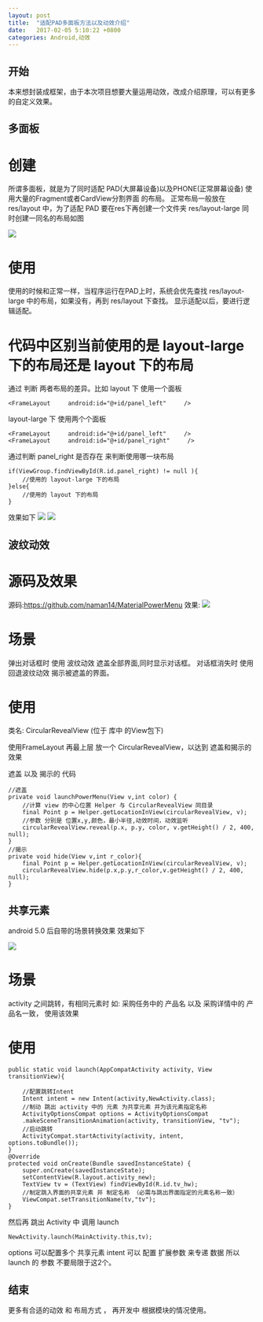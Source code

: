 ```yaml
---
layout: post
title:  "适配PAD多面板方法以及动效介绍"
date:   2017-02-05 5:10:22 +0800
categories: Android,动效
---
```


## 开始

本来想封装成框架，由于本次项目想要大量运用动效，改成介绍原理，可以有更多的自定义效果。

## 多面板

# 创建

所谓多面板，就是为了同时适配 PAD(大屏幕设备)以及PHONE(正常屏幕设备) 使用大量的Fragment或者CardView分割界面 的布局。
正常布局一般放在 res/layout 中，为了适配 PAD 要在res下再创建一个文件夹 res/layout-large 同时创建一同名的布局如图
	
![](http://wx3.sinaimg.cn/mw690/ad4f5c29gy1fcfkwoud67j20cd04v74l.jpg)
	
# 使用

使用的时候和正常一样，当程序运行在PAD上时，系统会优先查找 res/layout-large 中的布局，如果没有，再到 res/layout 下查找。
显示适配以后，要进行逻辑适配。
	
# 代码中区别当前使用的是 layout-large 下的布局还是 layout 下的布局 
	
通过 判断 两者布局的差异。比如 layout 下 使用一个面板
	
``` andoird
<FrameLayout     android:id="@+id/panel_left"     />
```
layout-large 下 使用两个个面板

``` andoird
<FrameLayout     android:id="@+id/panel_left"     />
<FrameLayout     android:id="@+id/panel_right"     />
```

通过判断 panel_right 是否存在 来判断使用哪一块布局

``` android
if(ViewGroup.findViewById(R.id.panel_right) != null ){
	//使用的 layout-large 下的布局
}else{
	//使用的 layout 下的布局
}
```

效果如下 
![](http://wx4.sinaimg.cn/mw690/ad4f5c29gy1fcflhrlyjjj21kw16o75j.jpg)
![](http://wx1.sinaimg.cn/mw690/ad4f5c29gy1fcflhrlbvtj21401z4763.jpg)

## 波纹动效

# 源码及效果

源码:https://github.com/naman14/MaterialPowerMenu
效果:
![](https://raw.githubusercontent.com/naman14/MaterialPowerMenu/master/demo.gif)

# 场景

弹出对话框时 使用 波纹动效 遮盖全部界面,同时显示对话框。
对话框消失时 使用 回退波纹动效 揭示被遮盖的界面。

# 使用

类名: CircularRevealView (位于 库中 的View包下)

使用FrameLayout  再最上层 放一个 CircularRevealView，以达到 遮盖和揭示的 效果

遮盖 以及 揭示的 代码

``` android
//遮盖
private void launchPowerMenu(View v,int color) {
	//计算 view 的中心位置 Helper 与 CircularRevealView 同目录
	final Point p = Helper.getLocationInView(circularRevealView, v); 
	//参数 分别是 位置x,y,颜色，最小半径,动效时间，动效监听
	circularRevealView.reveal(p.x, p.y, color, v.getHeight() / 2, 400, null);
}
//揭示
private void hide(View v,int r_color){
	final Point p = Helper.getLocationInView(circularRevealView, v);
	circularRevealView.hide(p.x,p.y,r_color,v.getHeight() / 2, 400, null);
}
```

## 共享元素

android 5.0 后自带的场景转换效果
效果如下

![](http://img.blog.csdn.net/20150730072051139)

# 场景

activity 之间跳转，有相同元素时
如: 采购任务中的 产品名 以及 采购详情中的 产品名一致， 使用该效果

# 使用

``` android
public static void launch(AppCompatActivity activity, View transitionView){

	//配置跳转Intent
	Intent intent = new Intent(activity,NewActivity.class);
	//制动 跳出 activity 中的 元素 为共享元素 并为该元素指定名称
	ActivityOptionsCompat options = ActivityOptionsCompat
	.makeSceneTransitionAnimation(activity, transitionView, "tv");
	//启动跳转
	ActivityCompat.startActivity(activity, intent, options.toBundle());
}
@Override
protected void onCreate(Bundle savedInstanceState) {
	super.onCreate(savedInstanceState);
	setContentView(R.layout.activity_new);
	TextView tv = (TextView) findViewById(R.id.tv_hw);
	//制定跳入界面的共享元素 并 制定名称 （必需与跳出界面指定的元素名称一致）
	ViewCompat.setTransitionName(tv,"tv");
}

```

然后再 跳出 Activity 中 调用 launch

``` android
NewActivity.launch(MainActivity.this,tv);
```

options 可以配置多个 共享元素
intent 可以 配置 扩展参数 来专递 数据
所以 launch 的 参数 不要局限于这2个。

## 结束

更多有合适的动效 和 布局方式 ， 再开发中 根据模块的情况使用。




 

	
	
	

 
 




